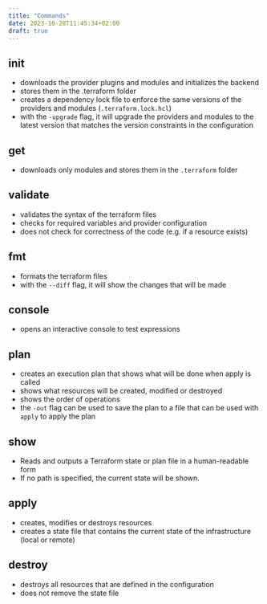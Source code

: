 ```yaml
---
title: "Commands"
date: 2023-10-28T11:45:34+02:00
draft: true
---
```


## init
- downloads the provider plugins and modules and initializes the backend
- stores them in the .terraform folder
- creates a dependency lock file to enforce the same versions of the providers and modules (`.terraform.lock.hcl`)
- with the `-upgrade` flag, it will upgrade the providers and modules to the latest version that matches the version constraints in the configuration

## get

- downloads only modules and stores them in the `.terraform` folder

## validate
- validates the syntax of the terraform files
- checks for required variables and provider configuration
- does not check for correctness of the code (e.g. if a resource exists)

## fmt
- formats the terraform files
- with the `--diff` flag, it will show the changes that will be made

## console

- opens an interactive console to test expressions

## plan
- creates an execution plan that shows what will be done when apply is called
- shows what resources will be created, modified or destroyed
- shows the order of operations
- the `-out` flag can be used to save the plan to a file that can be used with `apply` to apply the plan

## show

- Reads and outputs a Terraform state or plan file in a human-readable form
- If no path is specified, the current state will be shown.

## apply
- creates, modifies or destroys resources
- creates a state file that contains the current state of the infrastructure (local or remote)

## destroy
- destroys all resources that are defined in the configuration
- does not remove the state file